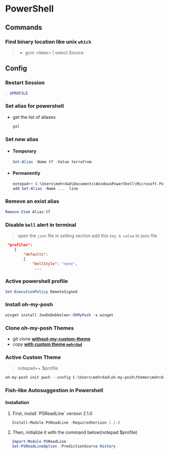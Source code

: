 # PowerShell

## Commands

### Find binary location like unix `which`

> - gcm \<latex\> | select Source

## Config

### Restart Session

```powershell
. $PROFILE
```

### Set alias for powershell

- get the list of aliases

  ```powershell
  gal
  ```

### Set new alias

- #### Temporary

  ```powershell
  Set-Alias -Name tf -Value terrafrom
  ```

- #### Permanently

  ```powershell
  notepad++ C:\Users\mehrdad\Documents\WindowsPowerShell\Microsoft.PowerShell_profile.ps1
  add Set-Alias -Name ...  line
  ```

### Remove an exist alias

```powershell
Remove-Item Alias:tf
```

### Disable `bell` alert in terminal

> open the `json` file in setting section
> add this `key & value` to json file

```json
 "profiles":
    {
        "defaults":
        {
            "bellStyle": "none",
             ...
```

### Active powershell profile

```powershell
Set-ExecutionPolicy RemoteSigned
```

### Install oh-my-posh

```powershell
winget install JanDeDobbeleer.OhMyPosh -s winget
```

### Clone oh-my-posh Themes

- git clone [**without-my-custom-theme**](https://github.com/JanDeDobbeleer/oh-my-posh.git)
- copy [**with custom theme `mehrdad`**](oh-my-posh/ "with-my-custom-theme")

### Active Custom Theme

> notepad++ $profile

```powershell
oh-my-posh init pwsh --config C:\Users\mehrdad\oh-my-posh\themes\mehrdad.omp.json | Invoke-Expression
```

### Fish-like Autosuggestion in Powershell

#### Installation

1. First, install ´PSReadLine´ version 2.1.0

```powershell
   Install-Module PSReadLine -RequiredVersion 2.1.0
```

2. Then, initialize it with the command below(notepad $profile)

```powershell
   Import-Module PSReadLine
   Set-PSReadLineOption -PredictionSource History
```
